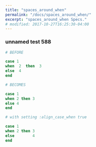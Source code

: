 ```yaml
---
title: "spaces_around_when"
permalink: "/docs/spaces_around_when/"
excerpt: "spaces_around_when Specs."
# modified: 2017-10-27T16:25:30-04:00
---
```

### unnamed test 588
```ruby
# BEFORE

case 1
when  2  then  3
else  4
end

```
```ruby
# BECOMES

case 1
when 2 then 3
else 4
end
```
```ruby
# with setting :align_case_when true

case 1
when 2 then 3
else        4
end
```
